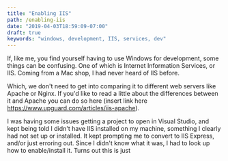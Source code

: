 ```yaml
---
title: "Enabling IIS"
path: /enabling-iis
date: "2019-04-03T18:59:09-07:00"
draft: true
keywords: "windows, development, IIS, services, dev"
---
```


If, like me, you find yourself having to use Windows for development, some things can be confusing. One of which is Internet Information Services, or IIS. Coming from a Mac shop, I had never heard of IIS before.

Which, we don't need to get into comparing it to different web servers like Apache or Nginx. If you'd like to read a little about the differences between it and Apache you can do so here (insert link here https://www.upguard.com/articles/iis-apache).

I was having some issues getting a project to open in Visual Studio, and kept being told I didn't have IIS installed on my machine, something I clearly had not set up or installed. It kept prompting me to convert to IIS Express, and/or just erroring out. Since I didn't know what it was, I had to look up how to enable/install it. Turns out this is just